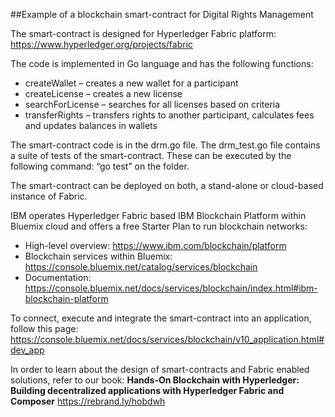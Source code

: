 ##Example of a blockchain smart-contract for Digital Rights Management

The smart-contract is designed for Hyperledger Fabric platform:
https://www.hyperledger.org/projects/fabric

The code is implemented in Go language and has the following functions:

- createWallet – creates a new wallet for a participant
- createLicense – creates a new license
- searchForLicense – searches for all licenses based on criteria
- transferRights – transfers rights to another participant, calculates fees and updates balances in wallets

The smart-contract code is in the drm.go file.
The drm_test.go file contains a suite of tests of the smart-contract. These can be executed by the following command: “go test” on the folder.

The smart-contract can be deployed on both, a stand-alone or cloud-based instance of Fabric.

IBM operates Hyperledger Fabric based IBM Blockchain Platform within Bluemix cloud and offers a free Starter Plan to run blockchain networks:
- High-level overview: https://www.ibm.com/blockchain/platform
- Blockchain services within Bluemix: https://console.bluemix.net/catalog/services/blockchain
- Documentation: https://console.bluemix.net/docs/services/blockchain/index.html#ibm-blockchain-platform

To connect, execute and integrate the smart-contract into an application, follow this page:
https://console.bluemix.net/docs/services/blockchain/v10_application.html#dev_app

In order to learn about the design of smart-contracts and Fabric enabled solutions, refer to our book: **Hands-On Blockchain with Hyperledger: Building decentralized applications with Hyperledger Fabric and Composer**
https://rebrand.ly/hobdwh 
